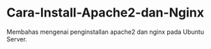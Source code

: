 # Cara-Install-Apache2-dan-Nginx
Membahas mengenai penginstallan apache2 dan nginx pada Ubuntu Server.

